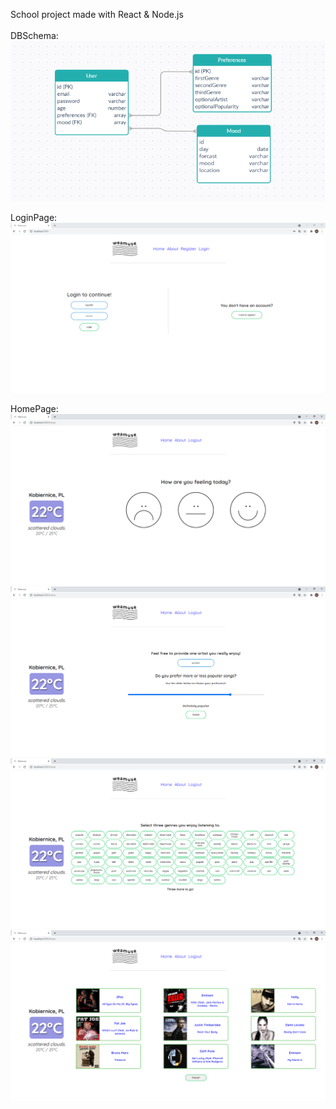 School project made with React & Node.js<br><br>
DBSchema:<br>
<img src="/screenshots/db.PNG"/>

LoginPage: <br>
<img src="/screenshots/loginPage.PNG"/>

HomePage: <br>
<img src="/screenshots/home1.PNG"/>
<img src="/screenshots/home2.PNG"/>
<img src="/screenshots/home3.PNG"/>
<img src="/screenshots/home4.PNG"/>
